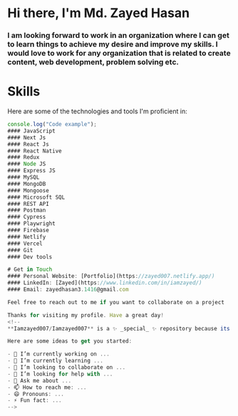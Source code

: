 # Hi there, I'm Md. Zayed Hasan

### I am looking forward to work in an organization where I can get to learn things to achieve my desire and improve my skills. I would love to work for any organization that is related to create content, web development, problem solving etc.

# Skills
Here are some of the technologies and tools I'm proficient in:
```javascript
console.log("Code example");
#### JavaScript 
#### Next Js
#### React Js
#### React Native
#### Redux
#### Node JS
#### Express JS
#### MySQL
#### MongoDB
#### Mongoose
#### Microsoft SQL
#### REST API
#### Postman
#### Cypress
#### Playwright
#### Firebase
#### Netlify
#### Vercel
#### Git
#### Dev tools

# Get in Touch
#### Personal Website: [Portfolio](https://zayed007.netlify.app/)
#### LinkedIn: [Zayed](https://www.linkedin.com/in/iamzayed/)
#### Email: zayedhasan3.1416@gmail.com

Feel free to reach out to me if you want to collaborate on a project

Thanks for visiting my profile. Have a great day!
<!--
**Iamzayed007/Iamzayed007** is a ✨ _special_ ✨ repository because its `README.md` (this file) appears on your GitHub profile.

Here are some ideas to get you started:

- 🔭 I’m currently working on ...
- 🌱 I’m currently learning ...
- 👯 I’m looking to collaborate on ...
- 🤔 I’m looking for help with ...
- 💬 Ask me about ...
- 📫 How to reach me: ...
- 😄 Pronouns: ...
- ⚡ Fun fact: ...
-->
